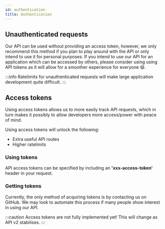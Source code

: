 ```yaml
---
id: authentication
title: Authentication
---
```


## Unauthenticated requests
Our API can be used without providing an access token, however, we only recommend this method if you plan to play around with the API or only intend to use it for personal purposes. If you intend to use our API for an application which can be accessed by others, please consider using using API tokens as it will allow for a smoother experience for everyone :smile:.

:::info
Ratelimits for unauthenticated requests will make large application development quite difficult.
:::

## Access tokens
Using access tokens allows us to more easily track API requests, which in turn makes it possibly to allow developers more access/power with peace of mind.

Using access tokens will unlock the following:
- Extra useful API routes
- Higher ratelimits

### Using tokens
API access tokens can be specified by including an **'xxx-access-token'** header in your request.

### Getting tokens
Currently, the only method of acquiring tokens is by contacting us on GitHub. We may look to automate this process if many people show interest in using our API.

:::caution
Access tokens are not fully implemented yet! This will change as API v2 stabilises.
:::
